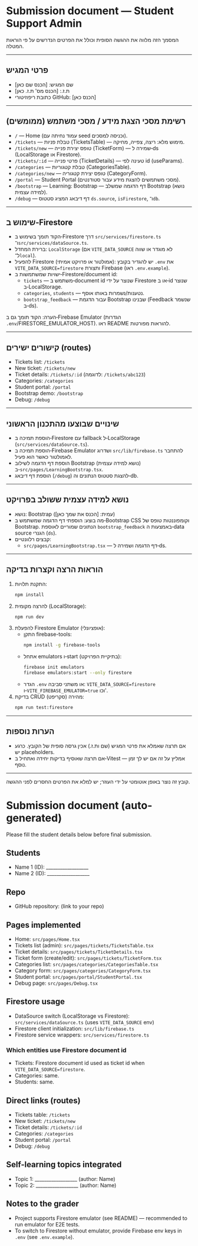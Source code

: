 # Submission document — Student Support Admin

המסמך הזה מלווה את ההגשה הסופית וכולל את הפרטים הנדרשים על פי הוראות המטלה.

---

## פרטי המגיש

- שם המגיש: [הכנס שם כאן]
- ת.ז.: [הכנס מס' ת.ז. כאן]
- כתובת ריפוזיטורי GitHub: [הכנס כאן]

---

## רשימת מסכי הצגת מידע / מסכי משתמש (ממומשים)

- `/` — Home (עמוד נחיתה עם seed וכניסה למסכים).
- `/tickets` — טבלת פניות (TicketsTable) — מימוש מלא: ריצה, צפייה, מחיקה.
- `/tickets/new` — טופס יצירת פנייה (TicketForm) — שמירה ל‑ds (LocalStorage או Firestore).
- `/tickets/:id` — פרטי פנייה (TicketDetails) — טעינה לפי id (useParams).
- `/categories` — טבלת קטגוריות (CategoriesTable).
- `/categories/new` — טופס יצירת קטגוריה (CategoryForm).
- `/portal` — Student Portal (מסכי משתמשים להצגת מידע עבור סטודנטים).
- `/bootstrap` — Learning: Bootstrap — דף הדגמה שמשלב Bootstrap (נושא למידה עצמית).
- `/debug` — דף דיבאג המציג סטטוס `ds.source`, `isFirestore`, ו־`db`.

---

## שימוש ב‑Firestore

- הקוד תומך בשימוש ב‑Firestore דרך `src/services/firestore.ts` ו־`src/services/dataSource.ts`.
- ברירת המחדל: `LocalStorage` (אם `VITE_DATA_SOURCE` לא מוגדר או שווה ל־`local`).
- להפעיל Firestore (אמולטור או פרויקט אמיתי): יש להגדיר בקובץ `.env` את `VITE_DATA_SOURCE=firestore` ותצורת Firebase (ראו `.env.example`).
- ישויות שמשתמשות ב‑Firestore/document id:
  - `tickets` — משתמש ב‑document id שנוצר על ידי Firestore או ב‑id שנוצר ב‑LocalStorage.
  - `categories`, `students` — נטענות/נשמרות באותו אוסף.
  - `bootstrap_feedback` — עבור הדגמת Bootstrap שבנינו (Feedback שנשמר ב‑ds).

הערה: הקוד תומך גם ב‑Firebase Emulator (הגדרות `.env`/FIRESTORE_EMULATOR_HOST). ראו README להוראות מפורטות.

---

## קישורים ישירים (routes)

- Tickets list: `/tickets`
- New ticket: `/tickets/new`
- Ticket details: `/tickets/:id` (לדוגמה: `/tickets/abc123`)
- Categories: `/categories`
- Student portal: `/portal`
- Bootstrap demo: `/bootstrap`
- Debug: `/debug`

---

## שינויים שבוצעו מהתכנון הראשוני

- הוספת תמיכה ב‑Firestore עם fallback ל‑LocalStorage (`src/services/dataSource.ts`).
- הוספת תמיכה ב‑Firebase Emulator ושדרוג `src/lib/firebase.ts` להתחבר לאמולטור כאשר הוא פעיל.
- הוספת דף הדגמה לשילוב Bootstrap (נושא למידה עצמית) ב‑`src/pages/LearningBootstrap.tsx`.
- הוספת דף דיבאג (`/debug`) להצגת סטטוס הנתונים וה‑db.

---

## נושא למידה עצמית ששולב בפרויקט

- נושא: Bootstrap (עמית: [הכנס את שמך כאן])
- מה בוצע: הוספתי דף הדגמה שמשתמש ב‑Bootstrap CSS וקומפוננטות טופס של Bootstrap. הנתונים שמוריים לאוספת `bootstrap_feedback` באמצעות ה‑data source הגנרי (`ds`).
- קבצים רלוונטיים:
  - `src/pages/LearningBootstrap.tsx` — דף הדגמה ושמירה ל‑ds.

---

## הוראות הרצה וקצרות בדיקה

1. התקנת תלויות:
   ```bash
   npm install
   ```
2. להרצה מקומית (LocalStorage):
   ```bash
   npm run dev
   ```
3. להפעלת Firestore Emulator (אופציונלי):
   - התקן firebase-tools:
     ```bash
     npm install -g firebase-tools
     ```
   - אתחל emulators ו‑start (בתיקיית הפרויקט):
     ```bash
     firebase init emulators
     firebase emulators:start --only firestore
     ```
   - הגדר `.env` או משתני סביבה: `VITE_DATA_SOURCE=firestore` ו‑`VITE_FIREBASE_EMULATOR=true` וכו'.
4. בדיקת CRUD מהירה (סקריפט):
   ```bash
   npm run test:firestore
   ```

---

## הערות נוספות
- אם תרצה שאמלא את פרטי המגיש (שם ות.ז.) אכין גרסה סופית של הקובץ. כרגע יש placeholders.
- אם תרצה שאוסיף בדיקות יחידה ואתחיל ב‑Vitest — אמליץ על זה אם יש לך זמן נוסף.

---

קובץ זה נוצר באופן אוטומטי על ידי העוזר; יש למלא את הפרטים החסרים לפני ההגשה.
# Submission document (auto-generated)

Please fill the student details below before final submission.

## Students
- Name 1 (ID): __________________
- Name 2 (ID): __________________

## Repo
- GitHub repository: (link to your repo)

## Pages implemented
- Home: `src/pages/Home.tsx`
- Tickets list (admin): `src/pages/tickets/TicketsTable.tsx`
- Ticket details: `src/pages/tickets/TicketDetails.tsx`
- Ticket form (create/edit): `src/pages/tickets/TicketForm.tsx`
- Categories list: `src/pages/categories/CategoriesTable.tsx`
- Category form: `src/pages/categories/CategoryForm.tsx`
- Student portal: `src/pages/portal/StudentPortal.tsx`
- Debug page: `src/pages/Debug.tsx`

## Firestore usage
- DataSource switch (LocalStorage vs Firestore): `src/services/dataSource.ts` (uses `VITE_DATA_SOURCE` env)
- Firestore client initialization: `src/lib/firebase.ts`
- Firestore service wrappers: `src/services/firestore.ts`

### Which entities use Firestore document id
- Tickets: Firestore document id used as ticket id when `VITE_DATA_SOURCE=firestore`.
- Categories: same.
- Students: same.

## Direct links (routes)
- Tickets table: `/tickets`
- New ticket: `/tickets/new`
- Ticket details: `/tickets/:id`
- Categories: `/categories`
- Student portal: `/portal`
- Debug: `/debug`

## Self-learning topics integrated
- Topic 1: __________________ (author: Name)
- Topic 2: __________________ (author: Name)

## Notes to the grader
- Project supports Firestore emulator (see README) — recommended to run emulator for E2E tests.
- To switch to Firestore without emulator, provide Firebase env keys in `.env` (see `.env.example`).


